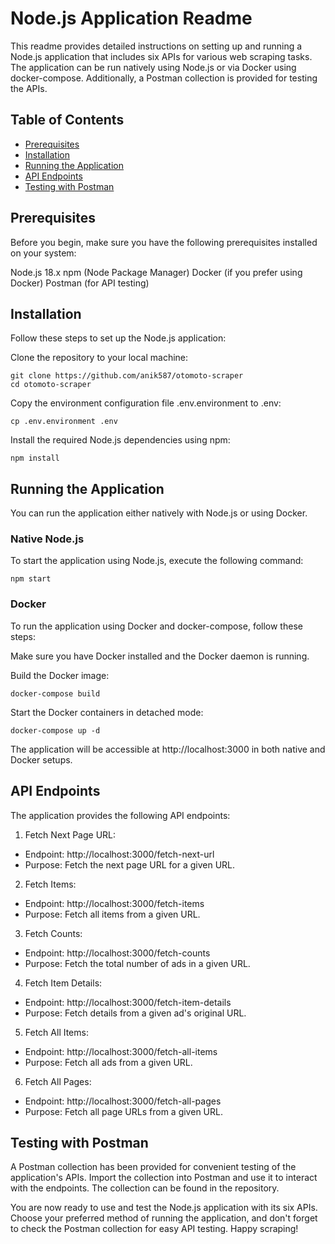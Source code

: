 # Node.js Application Readme

This readme provides detailed instructions on setting up and running a Node.js application that includes six APIs for various web scraping tasks. The application can be run natively using Node.js or via Docker using docker-compose. Additionally, a Postman collection is provided for testing the APIs.

## Table of Contents
- [Prerequisites](https://github.com/anik587/otomoto-scraper#prerequisites/)
- [Installation](https://github.com/anik587/otomoto-scraper#installation/)
- [Running the Application](3https://github.com/anik587/otomoto-scraper#running-the-application/)
- [API Endpoints](https://github.com/anik587/otomoto-scraper#api-endpoints/)
- [Testing with Postman](https://github.com/anik587/otomoto-scraper#testing-with-postman/)

## Prerequisites

Before you begin, make sure you have the following prerequisites installed on your system:

Node.js 18.x
npm (Node Package Manager)
Docker (if you prefer using Docker)
Postman (for API testing)

## Installation
Follow these steps to set up the Node.js application:

Clone the repository to your local machine:

```
git clone https://github.com/anik587/otomoto-scraper
cd otomoto-scraper
```
Copy the environment configuration file .env.environment to .env:
```
cp .env.environment .env
```

Install the required Node.js dependencies using npm:

```
npm install
```
## Running the Application
You can run the application either natively with Node.js or using Docker.

### Native Node.js
To start the application using Node.js, execute the following command:
```
npm start
```
### Docker
To run the application using Docker and docker-compose, follow these steps:

Make sure you have Docker installed and the Docker daemon is running.

Build the Docker image:
```
docker-compose build
```
Start the Docker containers in detached mode:
```
docker-compose up -d
```
The application will be accessible at http://localhost:3000 in both native and Docker setups.

## API Endpoints
The application provides the following API endpoints:

1. Fetch Next Page URL:

- Endpoint: http://localhost:3000/fetch-next-url
- Purpose: Fetch the next page URL for a given URL.

2. Fetch Items:

- Endpoint: http://localhost:3000/fetch-items
- Purpose: Fetch all items from a given URL.
3. Fetch Counts:

- Endpoint: http://localhost:3000/fetch-counts
- Purpose: Fetch the total number of ads in a given URL.
4. Fetch Item Details:

- Endpoint: http://localhost:3000/fetch-item-details
- Purpose: Fetch details from a given ad's original URL.
5. Fetch All Items:

- Endpoint: http://localhost:3000/fetch-all-items
- Purpose: Fetch all ads from a given URL.
6. Fetch All Pages:

- Endpoint: http://localhost:3000/fetch-all-pages
- Purpose: Fetch all page URLs from a given URL.

## Testing with Postman
A Postman collection has been provided for convenient testing of the application's APIs. Import the collection into Postman and use it to interact with the endpoints. The collection can be found in the repository.

You are now ready to use and test the Node.js application with its six APIs. Choose your preferred method of running the application, and don't forget to check the Postman collection for easy API testing. Happy scraping!

[1]:https://github.com/anik587/otomoto-scraper#prerequisites/
[2]:https://github.com/anik587/otomoto-scraper#installation/
[3]:https://github.com/anik587/otomoto-scraper#running-the-application/
[4]:https://github.com/anik587/otomoto-scraper#api-endpoints/
[5]:https://github.com/anik587/otomoto-scraper#testing-with-postman/

